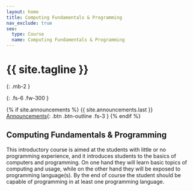 ```yaml
---
layout: home
title: Computing Fundamentals & Programming
nav_exclude: true
seo: 
  type: Course
  name: Computing Fundamentals & Programming
---
```


# {{ site.tagline }}
{: .mb-2 }

[//]: # ({{ site.description }})
{: .fs-6 .fw-300 }

{% if site.announcements %}
{{ site.announcements.last }}
[Announcements](announcements.md){: .btn .btn-outline .fs-3 }
{% endif %}

## Computing Fundamentals & Programming

This introductory course is aimed at the students with little or no programming experience, and it introduces students to the basics of computers and programming. On one hand they will learn basic topics of computing and usage, while on the other hand they will be exposed to programming language(s). By the end of course the student should be capable of programming in at least one programming language.
